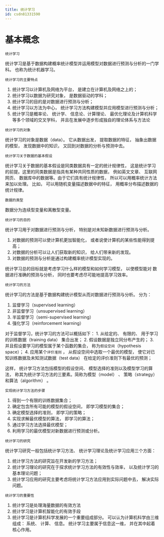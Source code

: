 ```yaml
---
title: 统计学习
id: csdn81331590
---
```


# 基本概念

```
统计学习
```

统计学习是基于数据构建概率统计模型并运用模型对数据进行预测与分析的一门学科。 也称为统计机器学习。

```
统计学习的主要特点
```

1.  统计学习以计算机及网络为平台， 是建立在计算机及网络之上的；
2.  统计学习以数据为研究对象， 是数据驱动的学科；
3.  统计学习的目的是对数据进行预测与分析；
4.  统计学习以方法为中心， 统计学习方法构建模型并应用模型进行预测与分析；
5.  统计学习是概率论、 统计学、 信息论、计算理论、 最优化理论及计算机科学等多个领域的交叉学科， 并且在发展中逐步形成独自的理论体系与方法论

```
统计学习的对象
```

统计学习的对象是数据（data）。 它从数据出发， 提取数据的特征， 抽象出数据的模型， 发现数据中的知识， 又回到对数据的分析与预测中去。

```
统计学习关于数据的基本假设
```

统计学习关于数据的基本假设是同类数据具有一定的统计规律性， 这是统计学习的前提。这里的同类数据是指具有某种共同性质的数据， 例如英文文章、 互联网网页、 数据库中的数据等。由于它们具有统计规律性， 所以可以用概率统计方法来加以处理。 比如， 可以用随机变量描述数据中的特征， 用概率分布描述数据的统计规律。

```
数据的类型
```

数据分为连续型变量和离散型变量。

```
统计学习的目的
```

统计学习用于对数据进行预测与分析， 特别是对未知新数据进行预测与分析。

1.  对数据的预测可以使计算机更加智能化， 或者说使计算机的某些性能得到提高；
2.  对数据的分析可以让人们获取新的知识， 给人们带来新的发现。
3.  对数据的预测与分析是通过构建概率统计模型实现的。

统计学习总的目标就是考虑学习什么样的模型和如何学习模型， 以使模型能对
数据进行准确的预测与分析， 同时也要考虑尽可能地提高学习效率。

```
统计学习的方法
```

统计学习的方法是基于数据构建统计模型从而对数据进行预测与分析。 分为：

1.  监督学习（supervised learning）
2.  非监督学习（unsupervised learning）
3.  半监督学习（semi-supervised learning）
4.  强化学习（reinforcement learning）

对于监督学习，统计学习的方法可以概括如下：
1\. 从给定的、 有限的、 用于学习的训练数据（training data） 集合出发；
2\. 假设数据是独立同分布产生的；
3\. 并且假设要学习的模型属于某个函数的集合， 称为`假设空间`（hypothesis space）；
4\. 应用某个`评价准则` ， 从假设空间中选取一个最优的模型， 使它对已知训练数据及未知测试数据（test data） 在给定的评价准则下有最优的预测；

这样， 统计学习方法包括模型的假设空间、 模型选择的准则以及模型学习的算法， 称其为统计学习方法的三要素。简称为模型（model） 、 策略（strategy） 和算法（algorithm） 。

```
实现统计学习方法的步骤
```

1.  得到一个有限的训练数据集合；
2.  确定包含所有可能的模型的假设空间， 即学习模型的集合；
3.  确定模型选择的准则， 即学习的策略；
4.  实现求解最优模型的算法， 即学习的算法；
5.  通过学习方法选择最优模型；
6.  利用学习的最优模型对新数据进行预测或分析。

```
统计学习的研究
```

统计学习研究一般包括统计学习方法、 统计学习理论及统计学习应用三个方面：

1.  统计学习方法的研究旨在开发新的学习方法；
2.  统计学习理论的研究在于探求统计学习方法的有效性与效率， 以及统计学习的基本理论问题；
3.  统计学习应用的研究主要考虑将统计学习方法应用到实际问题中去， 解决实际问题。

```
统计学习的重要性
```

1.  统计学习是处理海量数据的有效方法
2.  统计学习是计算机智能化的有效手段
3.  统计学习是计算机科学发展的一个重要组成部分。 可以认为计算机科学由三维组成： 系统、 计算、 信息。 统计学习主要属于信息这一维， 并在其中起着核心作用。